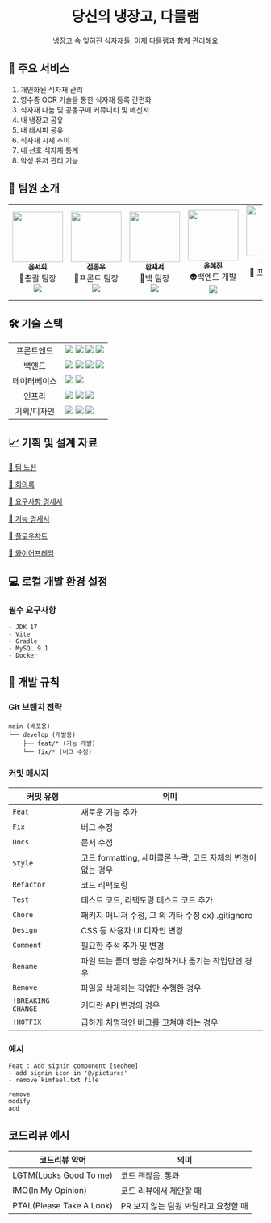 <div align="center">
  
# 당신의 냉장고, 다믈램

냉장고 속 잊혀진 식자재들, 이제 다믈램과 함께 관리해요

</div>


## 🚀 주요 서비스

1. 개인화된 식자재 관리
2. 영수증 OCR 기술을 통한 식자재 등록 간편화
3. 식자재 나눔 및 공동구매 커뮤니티 및 메신저
4. 내 냉장고 공유              
5. 내 레시피 공유
6. 식자재 시세 추이
7. 내 선호 식자재 통계
8. 악성 유저 관리 기능



## 👥 팀원 소개
<table>
  <tr>
    <td align="center"><a href="https://github.com/Seoheeda"><img src="https://github.com/Seoheeda.png" width="100px;" alt=""/><br /><sub><b>윤서희</b></sub></a><br />👑총괄 팀장<br/><a href="https://github.com/Seoheeda"><img src="https://img.shields.io/badge/GitHub-181717?style=flat&logo=github&logoColor=white"/></a></td>
    <td align="center"><a href="https://github.com/jinlaove17"><img src="https://github.com/jinlaove17.png" width="100px;" alt=""/><br /><sub><b>전종우</b></sub></a><br />👑프론트 팀장<br/><a href="https://github.com/jinlaove17"><img src="https://img.shields.io/badge/GitHub-181717?style=flat&logo=github&logoColor=white"/></a></td>
    <td align="center"><a href="https://github.com/rpeowiqu"><img src="https://github.com/rpeowiqu.png" width="100px;" alt=""/><br /><sub><b>한재서</b></sub></a><br />👑백 팀장<br/><a href="https://github.com/rpeowiqu"><img src="https://img.shields.io/badge/GitHub-181717?style=flat&logo=github&logoColor=white"/></a></td>
    <td align="center"><a href="https://github.com/gggwww06"><img src="https://github.com/gggwww06.png" width="100px;" alt=""/><br /><sub><b>윤혜진</b></sub></a><br />👽백엔드 개발<br/><a href="https://github.com/gggwww06"><img src="https://img.shields.io/badge/GitHub-181717?style=flat&logo=github&logoColor=white"/></a></td>
     <td align="center"><a href="https://github.com/deongGu"><img src="https://github.com/deongGu.png" width="100px;" alt=""/><br /><sub><b>신성우</b></sub></a><br />🔨 프론트엔드 개발<br/><a href="https://github.com/deongGu/"><img src="https://img.shields.io/badge/GitHub-181717?style=flat&logo=github&logoColor=white"/></a></td>
      <td align="center"><a href="https://github.com/zyu22"><img src="https://github.com/zyu22.png" width="100px;" alt=""/><br /><sub><b>지유림</b></sub></a><br />🫠 백엔드 개발<br/><a href="https://github.com/zyu22"><img src="https://img.shields.io/badge/GitHub-181717?style=flat&logo=github&logoColor=white"/></a></td>
  </tr>
</table>

## 🛠 기술 스택

<table>
<tr>
    <td align="center">프론트엔드</td>
    <td>
      <img src="https://img.shields.io/badge/JavaScript-ECD53F?style=flat&logo=javascript&logoColor=white"/>
       <img src="https://img.shields.io/badge/TypeScript-3178C6?style=flat&logo=typescript&logoColor=white"/>
      <img src="https://img.shields.io/badge/React-61DAFB?style=flat&logo=react&logoColor=white"/>
      <img src="https://img.shields.io/badge/TailwindCss-06B6D4?style=flat&logo=tailwindcss&logoColor=white"/>
    </td>
  </tr>
  <tr>
    <td align="center">백엔드</td>
    <td>
      <img src="https://img.shields.io/badge/Java_17-ED8B00?style=flat&logo=openjdk&logoColor=white"/>
      <img src="https://img.shields.io/badge/Spring_Boot-6DB33F?style=flat&logo=spring&logoColor=white"/>
      <img src="https://img.shields.io/badge/Spring_Security-6DB33F?style=flat&logo=spring-security&logoColor=white"/>
      <img src="https://img.shields.io/badge/Gradle-02303A?style=flat&logo=gradle&logoColor=white"/>
    </td>
  </tr>
  <tr>
    <td align="center">데이터베이스</td>
    <td>
      <img src="https://img.shields.io/badge/MySQL_8.0-4479A1?style=flat&logo=mysql&logoColor=white"/>
      <img src="https://img.shields.io/badge/Redis-DC382D?style=flat&logo=redis&logoColor=white"/>
    </td>
  </tr>
  <tr>
    <td align="center">인프라</td>
    <td>
      <img src="https://img.shields.io/badge/AWS-232F3E?style=flat&logo=amazonwebservices&logoColor=white"/>
      <img src="https://img.shields.io/badge/Docker-2496ED?style=flat&logo=docker&logoColor=white"/>
      <img src="https://img.shields.io/badge/Jenkins-D24939?style=flat&logo=jenkins&logoColor=white"/>
    </td>
  </tr>
  <tr>
    <td align="center">기획/디자인</td>
    <td>
      <img src="https://img.shields.io/badge/Notion-000000?style=flat&logo=notion&logoColor=white"/>
      <img src="https://img.shields.io/badge/Figma-F24E1E?style=flat&logo=figma&logoColor=white"/>
      <img src="https://img.shields.io/badge/Jira-0052CC?style=flat&logo=jira&logoColor=white"/>
    </td>
  </tr>
</table>

## 📈 기획 및 설계 자료

[📜 팀 노션](https://steel-nitrogen-087.notion.site/PJT-3-6-50-16e2ee0a14af8091b1e0daf6c912a5e4)

[📜 회의록](https://steel-nitrogen-087.notion.site/16f2ee0a14af80a3b6f3d9137ab5819a)

[📜 요구사항 명세서](https://docs.google.com/spreadsheets/d/1wAX1XvWqnBKFOpOqtinnu7M4bim6Tqx1Ht1flq51Y0Q/edit?gid=0#gid=0)

[📜 기능 명세서](https://steel-nitrogen-087.notion.site/16f2ee0a14af80a28306face4fad83af)

[📜 플로우차트](https://www.figma.com/board/fxO9YRTF6e8eku8htajxwn/%ED%94%8C%EB%A1%9C%EC%9A%B0%EC%B0%A8%ED%8A%B8)

[📜 와이어프레임](https://www.figma.com/design/grtQIv1n5nbqhkAWOyXBkd/%EB%94%94%EC%9E%90%EC%9D%B8%26%EB%AA%A9%EC%97%85?node-id=105-7941&p=f)


## 💻 로컬 개발 환경 설정

### 필수 요구사항
```
- JDK 17
- Vite
- Gradle
- MySQL 9.1
- Docker
```

## 📜 개발 규칙

### Git 브랜치 전략
```
main (배포용)
└── develop (개발용)
    ├── feat/* (기능 개발)
    └── fix/* (버그 수정)
```

### 커밋 메시지
| 커밋 유형 | 의미 |
| --- | --- |
| `Feat` | 새로운 기능 추가 |
| `Fix` | 버그 수정 |
| `Docs` | 문서 수정 |
| `Style` | 코드 formatting, 세미콜론 누락, 코드 자체의 변경이 없는 경우 |
| `Refactor` | 코드 리팩토링 |
| `Test` | 테스트 코드, 리팩토링 테스트 코드 추가 |
| `Chore` | 패키지 매니저 수정, 그 외 기타 수정 ex) .gitignore |
| `Design` | CSS 등 사용자 UI 디자인 변경 |
| `Comment` | 필요한 주석 추가 및 변경 |
| `Rename` | 파일 또는 폴더 명을 수정하거나 옮기는 작업만인 경우 |
| `Remove` | 파일을 삭제하는 작업만 수행한 경우 |
| `!BREAKING CHANGE` | 커다란 API 변경의 경우 |
| `!HOTFIX` | 급하게 치명적인 버그를 고쳐야 하는 경우 |

### 예시
```
Feat : Add signin component [seohee]
- add signin icon in '@/pictures'
- remove kimfeel.txt file

remove
modify
add
```

## 코드리뷰 예시
| 코드리뷰 약어 | 의미 |
| --- | --- |
| LGTM(Looks Good To me) | 코드 괜찮음. 통과 |
| IMO(In My Opinion) | 코드 리뷰에서 제안할 때 |
| PTAL(Please Take A Look) | PR 보지 않는 팀원 봐달라고 요청할 때 |


</div>
